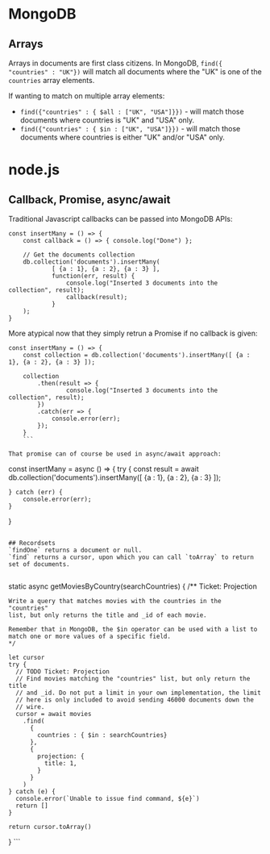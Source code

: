 <!-- TITLE: MongoDB Uni M220 -->
<!-- SUBTITLE: M220JS - BUilding a node.js mflix application with MongoDB -->

# MongoDB
## Arrays
Arrays in documents are first class citizens. In MongoDB, `find({ "countries" : "UK"})` will match all documents where the "UK" is one of the `countries` array elements.

If wanting to match on multiple array elements:
* `find({"countries" : { $all : ["UK", "USA"]}})` - will match those documents where countries is "UK" and "USA" only.
* `find({"countries" : { $in : ["UK", "USA"]}})` - will match those documents where countries is either "UK" and/or "USA" only.


# node.js
## Callback, Promise, async/await
Traditional Javascript callbacks can be passed into MongoDB APIs:
```
const insertMany = () => {
	const callback = () => { console.log("Done") };
	
	// Get the documents collection
	db.collection('documents').insertMany(
			[ {a : 1}, {a : 2}, {a : 3} ],
			function(err, result) {
				console.log("Inserted 3 documents into the collection", result);
				callback(result);
			}
	);
}
```

More atypical now that they simply retrun a Promise if no callback is given:
```
const insertMany = () => {
	const collection = db.collection('documents').insertMany([ {a : 1}, {a : 2}, {a : 3} ]);

	collection
		.then(result => {
				console.log("Inserted 3 documents into the collection", result);
		})
		.catch(err => {
			console.error(err);
		});
	}
	```

That promise can of course be used in async/await approach:
```
const insertMany = async () => {
	try {
		const result = await db.collection('documents').insertMany([ {a : 1}, {a : 2}, {a : 3} ]);
	
	} catch (err) {
		console.error(err);
	}
}
```

## Recordsets
`findOne` returns a document or null.
`find` returns a cursor, upon which you can call `toArray` to return set of documents.


```
  static async getMoviesByCountry(searchCountries) {
    /**
    Ticket: Projection

    Write a query that matches movies with the countries in the "countries"
    list, but only returns the title and _id of each movie.

    Remember that in MongoDB, the $in operator can be used with a list to
    match one or more values of a specific field.
    */

    let cursor
    try {
      // TODO Ticket: Projection
      // Find movies matching the "countries" list, but only return the title
      // and _id. Do not put a limit in your own implementation, the limit
      // here is only included to avoid sending 46000 documents down the
      // wire.
      cursor = await movies
        .find(
          {
            countries : { $in : searchCountries}
          },
          {
            projection: {
              title: 1,
            }
          }
        )
    } catch (e) {
      console.error(`Unable to issue find command, ${e}`)
      return []
    }

    return cursor.toArray()
  }
	```
	
